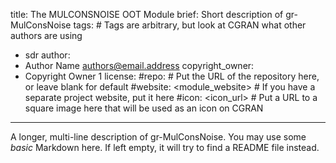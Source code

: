 title: The MULCONSNOISE OOT Module
brief: Short description of gr-MulConsNoise
tags: # Tags are arbitrary, but look at CGRAN what other authors are using
  - sdr
author:
  - Author Name <authors@email.address>
copyright_owner:
  - Copyright Owner 1
license:
#repo: # Put the URL of the repository here, or leave blank for default
#website: <module_website> # If you have a separate project website, put it here
#icon: <icon_url> # Put a URL to a square image here that will be used as an icon on CGRAN
---
A longer, multi-line description of gr-MulConsNoise.
You may use some *basic* Markdown here.
If left empty, it will try to find a README file instead.
